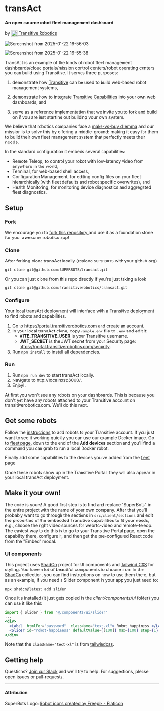 

# transAct
#### An open-source robot fleet management dashboard
by <a href="https://transitiverobotics.com" >
 <img  src="https://transitiverobotics.com/img/logo.svg"  style="height: 20px; vertical-align: text-top;"> Transitive Robotics
 </a>


![Screenshot from 2025-01-22 16-56-03](https://github.com/user-attachments/assets/ddd0c751-d940-4b73-b6ed-0703b01e1ffb)

![Screenshot from 2025-01-22 16-55-38](https://github.com/user-attachments/assets/8b2c4068-8aa7-468b-b68a-991b46951f67)


TransAct is an example of the kinds of robot fleet management dashboards/cloud portals/mission control centers/robot operating centers you can build using Transitive. It serves three purposes:

1. demonstrate how [Transitive](https://github.com/transitiverobotics/transitive) can be used to build web-based robot management systems,

1. demonstrate how to integrate [Transitive Capabilities](https://transitiverobotics.com/caps/) into your own web dashboards, and

1. serve as a reference implementation that we invite you to fork and build on if you are just starting out building your own system.


We believe that robotics companies face a [make-vs-buy dilemma](https://transitiverobotics.com/blog/make-vs-buy/) and our mission is to solve this by offering a middle-ground: making it easy for them to build their own fleet management system that perfectly meets their needs.

In the standard configuration it embeds several capabilities:
- Remote Teleop, to control your robot with low-latency video from anywhere in the world,
- Terminal, for web-based shell access,
- Configuration Management, for editing config files on your fleet hierarchically (with fleet defaults and robot specific overwrites), and
- Health Monitoring, for monitoring device diagnostics and aggregated fleet diagnostics.


## Setup

### Fork
We encourage you to [fork this repository ](https://github.com/transitiverobotics/transact/fork) and use it as a foundation stone for your awesome robotics app!

### Clone
After forking clone transAct locally (replace `SUPERBOTS` with your github org)

    git clone git@github.com:SUPERBOTS/transact.git

Or you can just clone from this repo directly if you're just taking a look

    git clone git@github.com:transitiverobotics/transact.git

### Configure

Your local transAct deployment will interface with a Transitive deployment to find robots and capabilities.

1. Go to https://portal.transitiverobotics.com and create an account.
1. In your local transAct clone, copy `sample.env` file to `.env` and edit it:
   - **VITE_TRANSITIVE_USER** is your Transitive username.
   - **JWT_SECRET** is the JWT secret from your Security page: https://portal.transitiverobotics.com/security.
1. Run `npm install` to install all dependencies.

### Run
1. Run `npm run dev` to start transAct locally.
2. Navigate to http://localhost:3000/.
3. Enjoy!.

At first you won't see any robots on your dashboards. This is because you don't yet have any robots attached to your Transitive account on transitiverobotics.com. We'll do this next.

## Get some robots
Follow the [instructions](https://transitiverobotics.com/docs/guides/getting-started/ "Getting started") to add robots to your Transitive account. If you just want to see it working quickly you can use our example Docker image. Go to [fleet page](https://portal.transitiverobotics.com/ "Fleet page"), down to the end of the **Add devices** section and you'll find a command you can grab to run a local Docker robot.

Finally add some capabilities to the devices you've added from the [fleet page](https://portal.transitiverobotics.com/ "Fleet page")

Once these robots show up in the Transitive Portal, they will also appear in your local transAct deployment.

## Make it your own!
The code is yours! A good first step is to find and replace "SuperBots" in the entire project with the name of your own company. After that you'll probably want to go through the sections in `src/client/sections` and edit the properties of the embedded Transitive capabilities to fit your needs, e.g., choose the right video sources for webrtc-video and remote-teleop. The easiest way to do this is to go to your Transitive Portal page, open the capability there, configure it, and then get the pre-configured React code from the "Embed" modal.

### UI components
This project uses [ShadCn](https://ui.shadcn.com/) project for UI components and [Tailwind CSS](https://tailwindcss.com/) for styling.
You have a lot of beautiful components to choose from in the [ShadCn](https://ui.shadcn.com/docs/components/accordion) collection, you can find instructions on how to use them there, but as an example, if you need a Slider component in your app you just need to:

    npx shadcn@latest add slider

Once it's installed (it just gets copied in the *client/components/ui* folder) you can use it like this:

```jsx
import { Slider } from "@/components/ui/slider"
...
<div>
  <Label  htmlFor="password"  className="text-xl"> Robot happiness </Label>
  <Slider id="robot-happiness" defaultValue={[100]} max={100} step={1} />
</div>
```

Note that the `className="text-xl"` is from [tailwindcss](https://tailwindcss.com/docs/font-size).


## Getting help

Questions? [Join our Slack](https://transitiverobotics.com/slack) and we'll try to help. For suggestions, please open issues or pull-requests.


-----

#### Attribution

SuperBots Logo: <a href="https://www.flaticon.com/free-icons/robot" title="robot icons">Robot icons created by Freepik - Flaticon</a>



